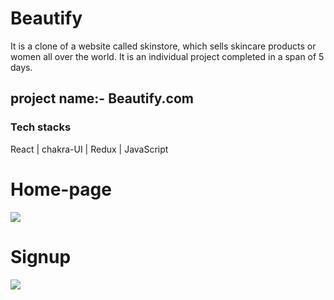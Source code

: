 # Beautify
It is a clone of  a website called skinstore, which sells skincare products or women all over the world. It is an individual project completed in a span of 5 days.
<h2>project name:- Beautify.com</h2>
<h3>Tech stacks</h3>
React | chakra-UI | Redux | JavaScript

<h1>Home-page</h1>
<image src="https://user-images.githubusercontent.com/112633484/221769706-27a067b8-555b-4766-a05c-2565e5be1ef3.png"></image>


<h1>Signup</h1>

<image src="https://user-images.githubusercontent.com/112633484/221770418-341e4631-d2e9-4938-be5a-06950b0029fc.png
"></image>
